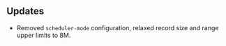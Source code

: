 ## Updates
* Removed `scheduler-mode` configuration, relaxed record size and range upper limits to 8M.
